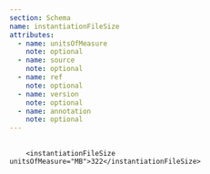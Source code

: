 ```yaml
---
section: Schema
name: instantiationFileSize
attributes:
  - name: unitsOfMeasure
    note: optional
  - name: source
    note: optional
  - name: ref
    note: optional
  - name: version
    note: optional
  - name: annotation
    note: optional
---
```


<pre>
  <code>
    &lt;instantiationFileSize unitsOfMeasure=&quot;MB&quot;&gt;322&lt;/instantiationFileSize&gt;  
  </code>
</pre>
